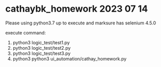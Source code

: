 # cathaybk_homework 2023 07 14
Please using python3.7 up to execute and marksure has selenium 4.5.0

execute command: 
1. python3 logic_test/test1.py
2. python3 logic_test/test2.py
3. python3 logic_test/test3.py
4. python3 python3 ui_automation/cathay_homework.py 
